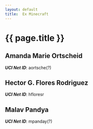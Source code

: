 ```yaml
---
layout: default
title:  Ex Minecraft
---
```


# {{ page.title }}


## Amanda Marie Ortscheid
***UCI Net ID***: aortsche(?)

## Hector G. Flores Rodriguez
***UCI Net ID***: hfloresr

## Malav Pandya
***UCI Net ID***: mpanday(?)
